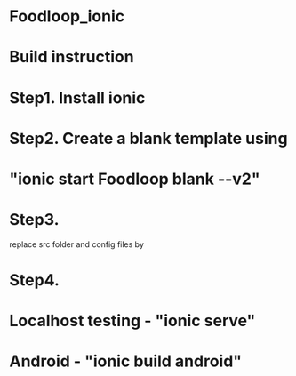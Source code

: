 # Foodloop_ionic

# Build instruction 
# Step1. Install ionic
# Step2. Create a blank template using 
  #   "ionic start Foodloop blank --v2"
# Step3. 
  replace src folder and config files by 
# Step4.
  # Localhost testing - "ionic serve" 
  #  Android - "ionic build android"
